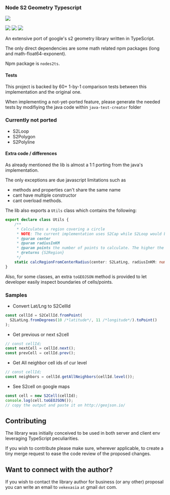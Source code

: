 ### Node S2 Geometry Typescript
<img src="https://github.com/vekexasia/nodes2-ts/actions/workflows/node.js.yml/badge.svg" />

<img src="https://img.shields.io/badge/TypeScript-007ACC?style=for-the-badge&logo=typescript&logoColor=white"/> <img 
src="https://img.shields.io/badge/mocha.js-323330?style=for-the-badge&logo=mocha&logoColor=Brown"/> <img 
src="https://img.shields.io/badge/eslint-3A33D1?style=for-the-badge&logo=eslint&logoColor=white"/>


An extensive port of google's s2 geometry library written in TypeScript.

The only direct dependencies are some math related npm packages (long and math-float64-exponent).

Npm package is `nodes2ts`.

#### Tests
This project is backed by 60+ 1-by-1 comparison tests between this implementation and the original one.

When implementing a not-yet-ported feature, please generate the needed tests by modifiying the java code within `java-test-creator` folder

### Currently not ported

 - S2Loop
 - S2Polygon
 - S2Polyline
 
 
#### Extra code / differences

As already mentioned the lib is almost a 1:1 porting from the java's implementation.

The only exceptions are due javascript limitations such as
 - methods and properties can't share the same name
 - cant have multiple constructor
 - cant overload methods.
 
The lib also exports a `Utils` class which contains the following:

```typescript
export declare class Utils {
    /**
     * Calculates a region covering a circle
     * NOTE: The current implementation uses S2Cap while S2Loop would be better (S2Loop is not implemented yet)
     * @param center
     * @param radiusInKM
     * @param points the number of points to calculate. The higher the better precision
     * @returns {S2Region}
     */
    static calcRegionFromCenterRadius(center: S2LatLng, radiusInKM: number, points?: number): S2Region;
}
```

Also, for some classes, an extra `toGEOJSON` method is provided to let developer easily inspect boundaries of cells/points.



### Samples 

- Convert Lat/Lng to S2CellId
```typescript
const cellId = S2CellId.fromPoint(
  S2LatLng.fromDegrees(10 /*latitude*/, 11 /*longitude*/).toPoint()
);
```

- Get previous or next s2cell
```typescript
// const cellId;
const nextCell = cellId.next();
const prevCell = cellId.prev();
```


- Get All neighbor cell ids of cur level
```typescript
// const cellId;
const neighbors = cellId.getAllNeighbors(cellId.level());
```


- See S2cell on google maps
```typescript
const cell = new S2Cell(cellId);
console.log(cell.toGEOJSON());
// copy the output and paste it on http://geojson.io/
```

## Contributing

The library was initially conceived to be used in both server and client env leveraging TypeScript peculiarities.

If you wish to contribute please make sure, wherever applicable, to create a tiny merge request to ease the code 
review of the proposed changes.

## Want to connect with the author?

If you wish to contact the library author for business (or any other) proposal you can write an email to `vekexasia` 
`at` gmail `dot` com.


